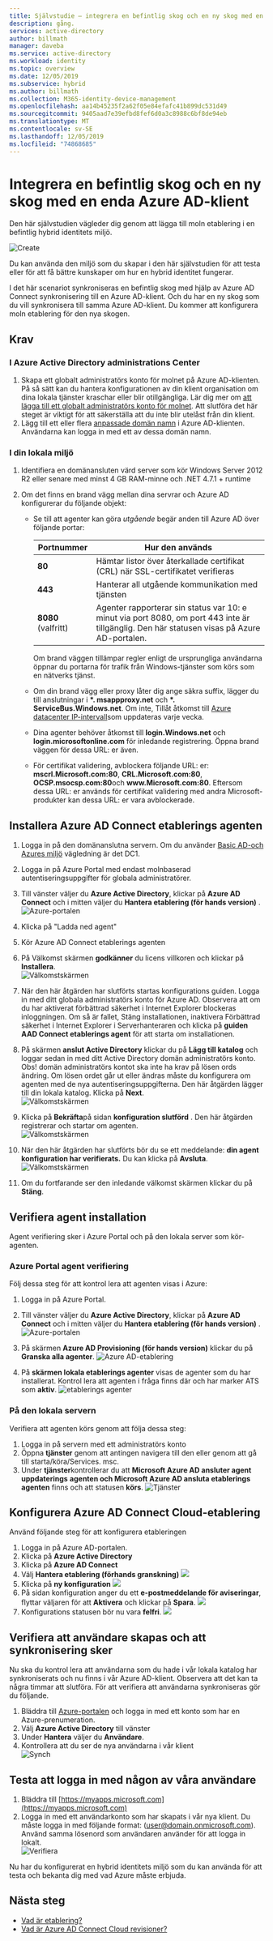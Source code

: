```yaml
---
title: Självstudie – integrera en befintlig skog och en ny skog med en enda Azure AD-klient med Azure AD Connect moln etablering.
description: gång.
services: active-directory
author: billmath
manager: daveba
ms.service: active-directory
ms.workload: identity
ms.topic: overview
ms.date: 12/05/2019
ms.subservice: hybrid
ms.author: billmath
ms.collection: M365-identity-device-management
ms.openlocfilehash: aa14b45235f2a62f05e84efafc41b899dc531d49
ms.sourcegitcommit: 9405aad7e39efbd8fef6d0a3c8988c6bf8de94eb
ms.translationtype: MT
ms.contentlocale: sv-SE
ms.lasthandoff: 12/05/2019
ms.locfileid: "74868685"
---
```

# <a name="integrate-an-existing-forest-and-a-new-forest-with-a-single-azure-ad-tenant"></a>Integrera en befintlig skog och en ny skog med en enda Azure AD-klient

Den här självstudien vägleder dig genom att lägga till moln etablering i en befintlig hybrid identitets miljö. 

![Create](media/tutorial-existing-forest/existing-forest-new-forest.png)

Du kan använda den miljö som du skapar i den här självstudien för att testa eller för att få bättre kunskaper om hur en hybrid identitet fungerar. 

I det här scenariot synkroniseras en befintlig skog med hjälp av Azure AD Connect synkronisering till en Azure AD-klient. Och du har en ny skog som du vill synkronisera till samma Azure AD-klient. Du kommer att konfigurera moln etablering för den nya skogen. 

## <a name="prerequisites"></a>Krav
### <a name="in-the-azure-active-directory-admin-center"></a>I Azure Active Directory administrations Center

1. Skapa ett globalt administratörs konto för molnet på Azure AD-klienten. På så sätt kan du hantera konfigurationen av din klient organisation om dina lokala tjänster kraschar eller blir otillgängliga. Lär dig mer om [att lägga till ett globalt administratörs konto för molnet](../active-directory-users-create-azure-portal.md). Att slutföra det här steget är viktigt för att säkerställa att du inte blir utelåst från din klient.
2. Lägg till ett eller flera [anpassade domän namn](../active-directory-domains-add-azure-portal.md) i Azure AD-klienten. Användarna kan logga in med ett av dessa domän namn.

### <a name="in-your-on-premises-environment"></a>I din lokala miljö

1. Identifiera en domänansluten värd server som kör Windows Server 2012 R2 eller senare med minst 4 GB RAM-minne och .NET 4.7.1 + runtime 

2. Om det finns en brand vägg mellan dina servrar och Azure AD konfigurerar du följande objekt:
   - Se till att agenter kan göra *utgående* begär anden till Azure AD över följande portar:

     | Portnummer | Hur den används |
     | --- | --- |
     | **80** | Hämtar listor över återkallade certifikat (CRL) när SSL-certifikatet verifieras |
     | **443** | Hanterar all utgående kommunikation med tjänsten |
     | **8080** (valfritt) | Agenter rapporterar sin status var 10: e minut via port 8080, om port 443 inte är tillgänglig. Den här statusen visas på Azure AD-portalen. |
     
     Om brand väggen tillämpar regler enligt de ursprungliga användarna öppnar du portarna för trafik från Windows-tjänster som körs som en nätverks tjänst.
   - Om din brand vägg eller proxy låter dig ange säkra suffix, lägger du till anslutningar i **\*. msappproxy.net** och **\*. ServiceBus.Windows.net**. Om inte, Tillåt åtkomst till [Azure datacenter IP-intervall](https://www.microsoft.com/download/details.aspx?id=41653)som uppdateras varje vecka.
   - Dina agenter behöver åtkomst till **login.Windows.net** och **login.microsoftonline.com** för inledande registrering. Öppna brand väggen för dessa URL: er även.
   - För certifikat validering, avblockera följande URL: er: **mscrl.Microsoft.com:80**, **CRL.Microsoft.com:80**, **OCSP.msocsp.com:80**och **www\.Microsoft.com:80**. Eftersom dessa URL: er används för certifikat validering med andra Microsoft-produkter kan dessa URL: er vara avblockerade.

## <a name="install-the-azure-ad-connect-provisioning-agent"></a>Installera Azure AD Connect etablerings agenten
1. Logga in på den domänanslutna servern.  Om du använder [Basic AD-och Azures miljö](tutorial-basic-ad-azure.md) vägledning är det DC1.
2. Logga in på Azure Portal med endast molnbaserad autentiseringsuppgifter för globala administratörer.
3. Till vänster väljer du **Azure Active Directory**, klickar på **Azure AD Connect** och i mitten väljer du **Hantera etablering (för hands version)** .</br>
![Azure-portalen](media/how-to-install/install6.png)</br>
4. Klicka på "Ladda ned agent"
5. Kör Azure AD Connect etablerings agenten
6. På Välkomst skärmen **godkänner** du licens villkoren och klickar på **Installera**.</br>
![Välkomstskärmen](media/how-to-install/install1.png)</br>

7. När den här åtgärden har slutförts startas konfigurations guiden.  Logga in med ditt globala administratörs konto för Azure AD.  Observera att om du har aktiverat förbättrad säkerhet i Internet Explorer blockeras inloggningen.  Om så är fallet, Stäng installationen, inaktivera Förbättrad säkerhet i Internet Explorer i Serverhanteraren och klicka på **guiden AAD Connect etablerings agent** för att starta om installationen.
8. På skärmen **anslut Active Directory** klickar du på **Lägg till katalog** och loggar sedan in med ditt Active Directory domän administratörs konto.  Obs! domän administratörs kontot ska inte ha krav på lösen ords ändring. Om lösen ordet går ut eller ändras måste du konfigurera om agenten med de nya autentiseringsuppgifterna. Den här åtgärden lägger till din lokala katalog.  Klicka på **Next**.</br>
![Välkomstskärmen](media/how-to-install/install3.png)</br>

9. Klicka på **Bekräfta**på sidan **konfiguration slutförd** .  Den här åtgärden registrerar och startar om agenten.</br>
![Välkomstskärmen](media/how-to-install/install4.png)</br>

10. När den här åtgärden har slutförts bör du se ett meddelande: **din agent konfiguration har verifierats.**  Du kan klicka på **Avsluta**.</br>
![Välkomstskärmen](media/how-to-install/install5.png)</br>
11. Om du fortfarande ser den inledande välkomst skärmen klickar du på **Stäng**.


## <a name="verify-agent-installation"></a>Verifiera agent installation
Agent verifiering sker i Azure Portal och på den lokala server som kör-agenten.

### <a name="azure-portal-agent-verification"></a>Azure Portal agent verifiering
Följ dessa steg för att kontrol lera att agenten visas i Azure:

1. Logga in på Azure Portal.
2. Till vänster väljer du **Azure Active Directory**, klickar på **Azure AD Connect** och i mitten väljer du **Hantera etablering (för hands version)** .</br>
![Azure-portalen](media/how-to-install/install6.png)</br>

3.  På skärmen **Azure AD Provisioning (för hands version)** klickar du på **Granska alla agenter**.
![Azure AD-etablering](media/how-to-install/install7.png)</br>
 
4. På **skärmen lokala etablerings agenter** visas de agenter som du har installerat.  Kontrol lera att agenten i fråga finns där och har marker ATS som **aktiv**.
![etablerings agenter](media/how-to-install/verify1.png)</br>

### <a name="on-the-local-server"></a>På den lokala servern
Verifiera att agenten körs genom att följa dessa steg:

1.  Logga in på servern med ett administratörs konto
2.  Öppna **tjänster** genom att antingen navigera till den eller genom att gå till starta/köra/Services. msc.
3.  Under **tjänster**kontrollerar du att **Microsoft Azure AD ansluter agent uppdaterings** **agenten och Microsoft Azure AD ansluta etablerings agenten** finns och att statusen **körs**.
![Tjänster](media/how-to-troubleshoot/troubleshoot1.png)

## <a name="configure-azure-ad-connect-cloud-provisioning"></a>Konfigurera Azure AD Connect Cloud-etablering
 Använd följande steg för att konfigurera etableringen

1.  Logga in på Azure AD-portalen.
2.  Klicka på **Azure Active Directory**
3.  Klicka på **Azure AD Connect**
4.  Välj **Hantera etablering (förhands granskning)** 
![](media/how-to-configure/manage1.png)
5.  Klicka på **ny konfiguration**
![](media/tutorial-single-forest/configure1.png)
7.  På sidan konfiguration anger du ett **e-postmeddelande för aviseringar**, flyttar väljaren för att **Aktivera** och klickar på **Spara**.
![](media/tutorial-single-forest/configure2.png)
1.  Konfigurations statusen bör nu vara **felfri**.
![](media/how-to-configure/manage4.png)

## <a name="verify-users-are-created-and-synchronization-is-occurring"></a>Verifiera att användare skapas och att synkronisering sker
Nu ska du kontrol lera att användarna som du hade i vår lokala katalog har synkroniserats och nu finns i vår Azure AD-klient.  Observera att det kan ta några timmar att slutföra.  För att verifiera att användarna synkroniseras gör du följande.


1. Bläddra till [Azure-portalen](https://portal.azure.com) och logga in med ett konto som har en Azure-prenumeration.
2. Välj **Azure Active Directory** till vänster
3. Under **Hantera** väljer du **Användare**.
4. Kontrollera att du ser de nya användarna i vår klient</br>
![Synch](media/tutorial-single-forest/synchronize1.png)</br>

## <a name="test-signing-in-with-one-of-our-users"></a>Testa att logga in med någon av våra användare

1. Bläddra till [https://myapps.microsoft.com](https://myapps.microsoft.com)
2. Logga in med ett användarkonto som har skapats i vår nya klient.  Du måste logga in med följande format: (user@domain.onmicrosoft.com). Använd samma lösenord som användaren använder för att logga in lokalt.</br>
   ![Verifiera](media/tutorial-single-forest/verify1.png)</br>

Nu har du konfigurerat en hybrid identitets miljö som du kan använda för att testa och bekanta dig med vad Azure måste erbjuda.

## <a name="next-steps"></a>Nästa steg 

- [Vad är etablering?](what-is-provisioning.md)
- [Vad är Azure AD Connect Cloud revisioner?](what-is-cloud-provisioning.md)
